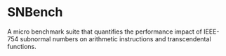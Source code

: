 # SNBench
A micro benchmark suite that quantifies the performance impact of IEEE-754 subnormal numbers on arithmetic instructions and transcendental functions.
